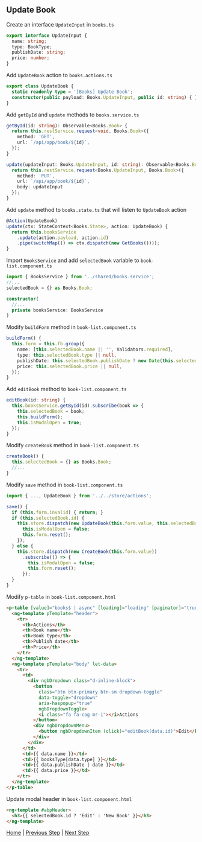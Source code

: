 ## Update Book

Create an interface `UpdateInput` in `books.ts`

```typescript
export interface UpdateInput {
  name: string;
  type: BookType;
  publishDate: string;
  price: number;
}

```

Add `UpdateBook` action to `books.actions.ts`

```typescript
export class UpdateBook {
  static readonly type = '[Books] Update Book';
  constructor(public payload: Books.UpdateInput, public id: string) { }
}
```

Add `getById` and `update` methods to `books.service.ts`

```typescript
getById(id: string): Observable<Books.Book> {
  return this.restService.request<void, Books.Book>({
    method: 'GET',
    url: `/api/app/book/${id}`,
  });
}

update(updateInput: Books.UpdateInput, id: string): Observable<Books.Book> {
  return this.restService.request<Books.UpdateInput, Books.Book>({
    method: 'PUT',
    url: `/api/app/book/${id}`,
    body: updateInput
  });
}
```

Add `update` method to `books.state.ts` that will listen to `UpdateBook` action

```typescript
@Action(UpdateBook)
update(ctx: StateContext<Books.State>, action: UpdateBook) {
  return this.booksService
    .update(action.payload, action.id)
    .pipe(switchMap(() => ctx.dispatch(new GetBooks())));
}
```

Import `BooksService` and add `selectedBook` variable to `book-list.component.ts`

```typescript
import { BooksService } from '../shared/books.service';
//...
selectedBook = {} as Books.Book;

constructor(
  //...
  private booksService: BooksService
)
```

Modify `buildForm` method in `book-list.component.ts`

```typescript
buildForm() {
  this.form = this.fb.group({
    name: [this.selectedBook.name || '', Validators.required],
    type: this.selectedBook.type || null,
    publishDate: this.selectedBook.publishDate ? new Date(this.selectedBook.publishDate) : null,
    price: this.selectedBook.price || null,
  });
}
```

Add `editBook` method to `book-list.component.ts`

```typescript
editBook(id: string) {
  this.booksService.getById(id).subscribe(book => {
    this.selectedBook = book;
    this.buildForm();
    this.isModalOpen = true;
  });
}
```

Modify `createBook` method in `book-list.component.ts`

```typescript
createBook() {
  this.selectedBook = {} as Books.Book;
  //...
}
```

Modify `save` method in `book-list.component.ts`

```typescript
import { ..., UpdateBook } from '../../store/actions';

save() {
  if (this.form.invalid) { return; }
  if (this.selectedBook.id) {
    this.store.dispatch(new UpdateBook(this.form.value, this.selectedBook.id)).subscribe(() => {
      this.isModalOpen = false;
      this.form.reset();
    });
  } else {
    this.store.dispatch(new CreateBook(this.form.value))
      .subscribe(() => {
        this.isModalOpen = false;
        this.form.reset();
      });
  }
}
```

Modify `p-table` in `book-list.component.html`

```html
<p-table [value]="books$ | async" [loading]="loading" [paginator]="true" [rows]="10">
  <ng-template pTemplate="header">
    <tr>
      <th>Actions</th>
      <th>Book name</th>
      <th>Book type</th>
      <th>Publish date</th>
      <th>Price</th>
    </tr>
  </ng-template>
  <ng-template pTemplate="body" let-data>
    <tr>
      <td>
        <div ngbDropdown class="d-inline-block">
          <button
            class="btn btn-primary btn-sm dropdown-toggle"
            data-toggle="dropdown"
            aria-haspopup="true"
            ngbDropdownToggle>
            <i class="fa fa-cog mr-1"></i>Actions
          </button>
          <div ngbDropdownMenu>
            <button ngbDropdownItem (click)="editBook(data.id)">Edit</button>
          </div>
        </div>
      </td>
      <td>{{ data.name }}</td>
      <td>{{ booksType[data.type] }}</td>
      <td>{{ data.publishDate | date }}</td>
      <td>{{ data.price }}</td>
    </tr>
  </ng-template>
</p-table>
```

Update modal header in `book-list.component.html`

```html
<ng-template #abpHeader>
  <h3>{{ selectedBook.id ? 'Edit' : 'New Book' }}</h3>
</ng-template>
```

[Home](../../README.md) | [Previous Step](StepByStep/../../Step8/Step8.md) | [Next Step](StepByStep/../../Step10/Step10.md)
